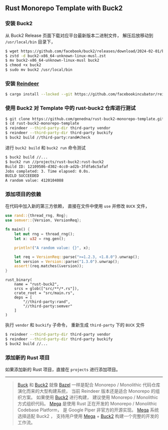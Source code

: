 ## Rust Monorepo Template with Buck2

### 安装 Buck2

从 Buck2 Release 页面下载对应平台最新版本二进制文件， 解压后放移动到 `/usr/local/bin` 目录下，

```bash
$ wget https://github.com/facebook/buck2/releases/download/2024-02-01/buck2-x86_64-unknown-linux-musl.zst
$ zstd -d buck2-x86_64-unknown-linux-musl.zst
$ mv buck2-x86_64-unknown-linux-musl buck2
$ chmod +x buck2
$ sudo mv buck2 /usr/local/bin
```

### 安装 [Reindeer](https://github.com/facebookincubator/reindeer)

```bash
$ cargo install --locked --git https://github.com/facebookincubator/reindeer reindeer
```

### 使用 Buck2 对 Template 中的 rust-buck2 仓库进行测试

```bash
$ git clone https://github.com/genedna/rust-buck2-monorepo-template.git
$ cd rust-buck2-monorepo-template
$ reindeer --third-party-dir third-party vendor
$ reindeer --third-party-dir third-party buckify
$ buck2 build //third-party:rand#check
```

进行 `buck2 build` 和 `buck2 run` 命令测试

```bash
$ buck2 build //...
$ buck2 run //projects/rust-buck2:rust-buck2
Build ID: 12109586-d302-4cc0-ad2b-3fdfa6c5afaf
Jobs completed: 3. Time elapsed: 0.0s.
BUILD SUCCEEDED
A random value: 4120104088
```

### 添加项目的依赖

在代码中加入新的第三方依赖， 直接在文件中使用 `use` 并修改 `BUCK` 文件，

```rust
use rand::{thread_rng, Rng};
use semver::{Version, VersionReq};

fn main() {
    let mut rng = thread_rng();
    let x: u32 = rng.gen();

    println!("A random value: {}", x);

    let req = VersionReq::parse(">=1.2.3, <1.8.0").unwrap();
    let version = Version::parse("1.3.0").unwrap();
    assert!(req.matches(&version));
}
```

```
rust_binary(
    name = "rust-buck2",
    srcs = glob(["src/**/*.rs"]),
    crate_root = "src/main.rs",
    deps = [
        "//third-party:rand",
        "//third-party:semver"
    ]
)
```

执行 `vendor` 和 `buckify` 子命令， 重新生成 `third-party` 下的 `BUCK` 文件

```bash
$ reindeer --third-party-dir third-party vendor
$ reindeer --third-party-dir third-party buckify
$ buck2 build //...
```

### 添加新的 Rust 项目

如果添加新的 Rust 项目，直接在 `projects` 进行添加项目。

---

> [Buck]((https://buck.build)) 和 [Buck2](https://buck2.build) 就像 [Bazel](https://bazel.build) 一样是配合 Monorepo / Monolithic 代码仓库演化而来的大型构建系统， 当前 Reindeer 版本还是适合 Monorepo 的组织方案。 如果使用 [Buck2](https://buck2.build) 进行构建， 建议使用 Monorepo / Monolithic 方式组织代码。 [Mega](https://github.com/web3infra-foundation/mega) 是使用 Rust 正在开发的 Monorepo / Monolithic Codebase Platform， 是 Google Piper 非官方的开源实现。 [Mega](https://github.com/web3infra-foundation/mega) 系统选择适配 Buck2 ， 支持用户使用 [Mega](https://github.com/web3infra-foundation/mega) + [Buck2](https://buck2.build) 构建一个完整的开发的工作流。